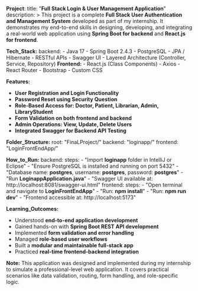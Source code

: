 **Project**:
  title: "**Full Stack Login & User Management Application**"
  description: >
    This project is a complete **Full Stack User Authentication and Management System** developed as part of my internship.
    It demonstrates my end-to-end skills in designing, developing, and integrating a real-world web application
    using **Spring Boot for backend** and **React.js for frontend**.

**Tech_Stack:**
  backend:
    - Java 17
    - Spring Boot 2.4.3
    - PostgreSQL
    - JPA / Hibernate
    - RESTful APIs
    - Swagger UI
    - Layered Architecture (Controller, Service, Repository)
  **Frontend:**
    - React.js (Class Components)
    - Axios
    - React Router
    - Bootstrap
    - Custom CSS

**Features:**
  - **User Registration and Login Functionality**
  - **Password Reset using Security Question**
  - **Role-Based Access for: Doctor, Patient, Librarian, Admin, LibraryStudent**
  - **Form Validation on both frontend and backend**
  - **Admin Operations: View, Update, Delete Users**
  - **Integrated Swagger for Backend API Testing**

**Folder_Structure:**
  root: "FinaLProject/"
  backend: "loginapp/"
  frontend: "LoginFrontEndApp/"

**How_to_Run:**
  backend:
    steps:
      - "Import **loginapp** folder in IntelliJ or Eclipse"
      - "Ensure PostgreSQL is installed and running on port 5432"
      - "Database name: **postgres**, username: **postgres**, password: **postgres**"
      - "Run **LoginappApplication.java**"
      - "Swagger UI available at: http://localhost:8081/swagger-ui.html"
  frontend:
    steps:
      - "Open terminal and navigate to **LoginFrontEndApp**"
      - "Run: **npm install**"
      - "Run: **npm run dev**"
      - "Frontend accessible at: http://localhost:5173"

**Learning_Outcomes:**
  - Understood **end-to-end application development**
  - Gained hands-on with **Spring Boot REST API development**
  - Implemented **form validation and error handling**
  - Managed **role-based user workflows**
  - Built a **modular and maintainable full-stack app**
  - Practiced **real-time frontend-backend integration**

**Note:**
  This application was designed and implemented during my internship to simulate a professional-level web application.
  It covers practical scenarios like data validation, routing, form handling, and role-specific logic.
